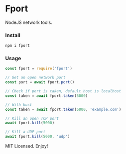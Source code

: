 # Fport

NodeJS network tools.

### Install

```sh
npm i fport
```

### Usage

```js
const fport = require('fport')

// Get an open network port
const port = await fport.port()

// Check if port is taken, default host is localhost
const taken = await fport.taken(5000)

// With host
const taken = await fport.taken(5000, 'example.com')

// Kill an open TCP port
await fport.kill(5000)

// Kill a UDP port
await fport.kill(5000, 'udp')
```

MIT Licensed. Enjoy!
